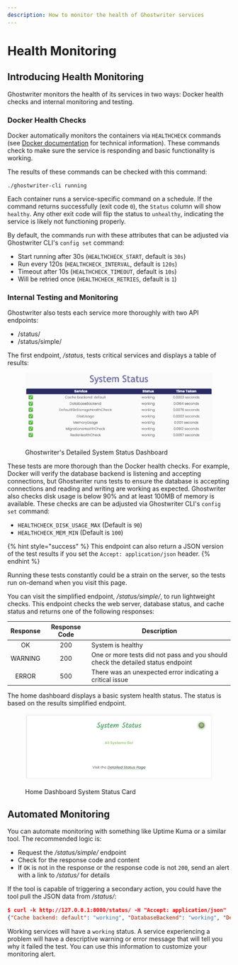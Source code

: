 ```yaml
---
description: How to monitor the health of Ghostwriter services
---
```


# Health Monitoring

## Introducing Health Monitoring

Ghostwriter monitors the health of its services in two ways: Docker health checks and internal monitoring and testing.

### Docker Health Checks

Docker automatically monitors the containers via `HEALTHCHECK` commands (see [Docker documentation](https://docs.docker.com/engine/reference/builder/#healthcheck) for technical information). These commands check to make sure the service is responding and basic functionality is working.

The results of these commands can be checked with this command:

```
./ghostwriter-cli running
```

Each container runs a service-specific command on a schedule. If the command returns successfully (exit code `0`), the `Status` column will show `healthy`. Any other exit code will flip the status to `unhealthy`, indicating the service is likely not functioning properly.

By default, the commands run with these attributes that can be adjusted via Ghostwriter CLI's `config set` command:

* Start running after 30s (`HEALTHCHECK_START`, default is `30s`)
* Run every 120s (`HEALTHCHECK_INTERVAL`, default is `120s`)
* Timeout after 10s (`HEALTHCHECK_TIMEOUT`, default is `10s`)
* Will be retried once (`HEALTHCHECK_RETRIES`, default is `1`)

### Internal Testing and Monitoring

Ghostwriter also tests each service more thoroughly with two API endpoints:

* /status/
* /status/simple/

The first endpoint, _/status_, tests critical services and displays a table of results:

<figure><img src="../.gitbook/assets/image.png" alt=""><figcaption><p>Ghostwriter's Detailed System Status Dashboard</p></figcaption></figure>

These tests are more thorough than the Docker health checks. For example, Docker will verify the database backend is listening and accepting connections, but Ghostwriter runs tests to ensure the database is accepting connections and reading and writing are working as expected. Ghostwriter also checks disk usage is below 90% and at least 100MB of memory is available. These checks are can be adjusted via Ghostwriter CLI's `config set` command:

* `HEALTHCHECK_DISK_USAGE_MAX` (Default is `90`)
* `HEALTHCHECK_MEM_MIN` (Default is `100`)

{% hint style="success" %}
This endpoint can also return a JSON version of the test results if you set the `Accept: application/json` header.
{% endhint %}

Running these tests constantly could be a strain on the server, so the tests run on-demand when you visit this page.

You can visit the simplified endpoint, _/status/simple/_, to run lightweight checks. This endpoint checks the web server, database status, and cache status and returns one of the following responses:

| Response | Response Code | Description                                                                      |
| :------: | :-----------: | -------------------------------------------------------------------------------- |
|    OK    |      200      | System is healthy                                                                |
|  WARNING |      200      | One or more tests did not pass and you should check the detailed status endpoint |
|   ERROR  |      500      | There was an unexpected error indicating a critical issue                        |

The home dashboard displays a basic system health status. The status is based on the results simplified endpoint.

<figure><img src="../.gitbook/assets/image (7).png" alt=""><figcaption><p>Home Dashboard System Status Card</p></figcaption></figure>

## Automated Monitoring

You can automate monitoring with something like Uptime Kuma or a similar tool. The recommended logic is:

* Request the _/status/simple/_ endpoint
* Check for the response code and content
* If `OK` is not in the response or the response code is not `200`, send an alert with a link to _/status/_ for details

If the tool is capable of triggering a secondary action, you could have the tool pull the JSON data from _/status/_:

```json
$ curl -k http://127.0.0.1:8000/status/ -H "Accept: application/json"
{"Cache backend: default": "working", "DatabaseBackend": "working", "DefaultFileStorageHealthCheck": "working", "DiskUsage": "working", "MemoryUsage": "working", "MigrationsHealthCheck": "working", "RedisHealthCheck": "working"}
```

Working services will have a `working` status. A service experiencing a problem will have a descriptive warning or error message that will tell you why it failed the test. You can use this information to customize your monitoring alert.

